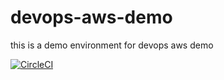 # devops-aws-demo
this is a demo environment for devops aws demo

[![CircleCI](https://circleci.com/gh/jeyadev/devops-aws-demo/tree/main.svg?style=svg)](https://circleci.com/gh/jeyadev/devops-aws-demo/tree/main)
